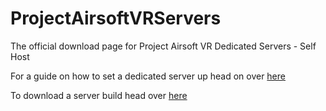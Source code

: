 # ProjectAirsoftVRServers
The official download page for Project Airsoft VR Dedicated Servers - Self Host

For a guide on how to set a dedicated server up head on over [here](https://lumostudio.xyz/project-airsoft-vr/servers/setup)

To download a server build head over [here](https://github.com/LumoStudio/ProjectAirsoftVRServers/releases)
